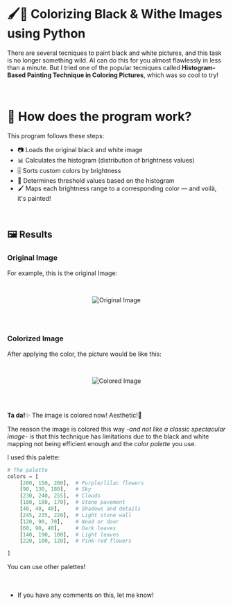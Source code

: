# :paintbrush:🎨 Colorizing Black & Withe Images using Python
There are several tecniques to paint black and white pictures, and this task is no longer something wild. AI can do this for you almost flawlessly in less than a minute. But I tried one of the popular tecniques called **Histogram-Based Painting Technique in Coloring Pictures**, which was so cool to try! 

<br>

# :rainbow: How does the program work?
This program follows these steps:

- 📷 Loads the original black and white image  
- 📊 Calculates the histogram (distribution of brightness values)  
- 🎚️ Sorts custom colors by brightness  
- 🔪 Determines threshold values based on the histogram  
- 🖌️ Maps each brightness range to a corresponding color — and voilà, it's painted!

<br>


## :framed_picture: Results

### Original Image
For example, this is the original Image:

<br>
<p align ="center">
    <image src="images/Figure_1_The_Image.png" alt="Original Image">
</p>
<br>
<br>

### Colorized Image
After applying the color, the picture would be like this: 

<br>
<p align ="center">
    <image src="images/Figure_2_Colorized_Image.png" alt="Colored Image">
</p>
<br>
<br>

**Ta da!**:sparkles: The image is colored now! Aesthetic!:lollipop:

The reason the image is colored this way *-and not like a classic spectacular image-* is that this technique has limitations due to the black and white mapping not being efficient enough and the *color palette* you use.

I used this palette:
```python
# The palette 
colors = [
    [200, 150, 200],  # Purple/lilac flowers
    [90, 130, 180],   # Sky
    [230, 240, 255],  # Clouds
    [180, 180, 170],  # Stone pavement
    [40, 40, 40],     # Shadows and details
    [245, 235, 220],  # Light stone wall
    [120, 90, 70],    # Wood or door
    [60, 90, 40],     # Dark leaves
    [140, 190, 100],  # Light leaves
    [220, 100, 120],  # Pink-red flowers

]
``` 

You can use other palettes!
<br>
<br>
<br>
* If you have any comments on this, let me know!
